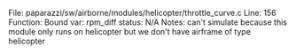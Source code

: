 File: paparazzi/sw/airborne/modules/helicopter/throttle_curve.c
Line: 156
Function: Bound
var: rpm_diff
status: N/A
Notes: can't simulate because this module only runs on helicopter but we don't have airframe of type helicopter

